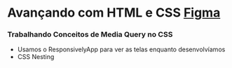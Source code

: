 # Avançando com HTML e CSS [Figma](https://www.figma.com/design/CeQlueM2nOZJwWwnF3dEbT/LP-de-produto-(Community)?node-id=0-1&t=X4rErefXakqXcBAs-0)

### Trabalhando Conceitos de Media Query no CSS

- Usamos o ResponsivelyApp para ver as telas enquanto desenvolvíamos
- CSS Nesting